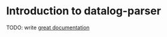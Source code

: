 # Introduction to datalog-parser

TODO: write [great documentation](http://jacobian.org/writing/what-to-write/)
